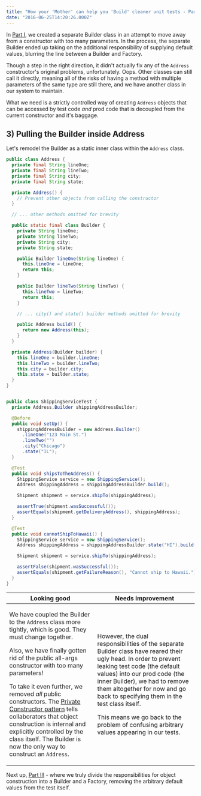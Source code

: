 ```yaml
---
title: "How your 'Mother' can help you 'Build' cleaner unit tests - Part II"
date: "2016-06-25T14:20:26.000Z"
---
```


In [Part I](/how-your-mother-can-help-you-build-cleaner-unit-tests/part-i), we created a separate
Builder class in an attempt to move away from a constructor with too many parameters. In the
process, the separate Builder ended up taking on the additional responsibility of supplying default
values, blurring the line between a Builder and Factory.

Though a step in the right direction, it didn't actually fix any of the `Address` constructor's
original problems, unfortunately. Oops. Other classes can still call it directly, meaning all of the
risks of having a method with multiple parameters of the same type are still there, and we have
another class in our system to maintain.

What we need is a strictly controlled way of creating `Address` objects that can be accessed by test
code _and_ prod code that is decoupled from the current constructor and it's baggage.

<!-- more -->

## 3) Pulling the Builder inside Address

Let's remodel the Builder as a static inner class within the `Address` class.

```java
public class Address {
  private final String lineOne;
  private final String lineTwo;
  private final String city;
  private final String state;

  private Address() {
    // Prevent other objects from calling the constructor
  }

  // ... other methods omitted for brevity

  public static final class Builder {
    private String lineOne;
    private String lineTwo;
    private String city;
    private String state;

    public Builder lineOne(String lineOne) {
      this.lineOne = lineOne;
      return this;
    }

    public Builder lineTwo(String lineTwo) {
      this.lineTwo = lineTwo;
      return this;
    }

    // ... city() and state() builder methods omitted for brevity

    public Address build() {
      return new Address(this);
    }
  }

  private Address(Builder builder) {
    this.lineOne = builder.lineOne;
    this.lineTwo = builder.lineTwo;
    this.city = builder.city;
    this.state = builder.state;
  }
}


public class ShippingServiceTest {
  private Address.Builder shippingAddressBuilder;

  @Before
  public void setUp() {
    shippingAddressBuilder = new Address.Builder()
      .lineOne("123 Main St.")
      .lineTwo("")
      .city("Chicago")
      .state("IL");
  }

  @Test
  public void shipsToTheAddress() {
    ShippingService service = new ShippingService();
    Address shippingAddress = shippingAddressBuilder.build();

    Shipment shipment = service.shipTo(shippingAddress);

    assertTrue(shipment.wasSuccessful());
    assertEquals(shipment.getDeliveryAddress(), shippingAddress);
  }

  @Test
  public void cannotShipToHawaii() {
    ShippingService service = new ShippingService();
    Address shippingAddress = shippingAddressBuilder.state("HI").build();

    Shipment shipment = service.shipTo(shippingAddress);

    assertFalse(shipment.wasSuccessful());
    assertEquals(shipment.getFailureReason(), "Cannot ship to Hawaii.");
  }
}
```

<table>
  <thead>
    <tr>
      <th>Looking good</th>
      <th>Needs improvement</th>
    </tr>
  </thead>
  <tbody>
    <tr>
      <td>
        <p>
          We have coupled the Builder to the <code>Address</code> class more tightly, which is good. They must change together.
        </p>
        <p>
          Also, we have finally gotten rid of the public all-args constructor with too many parameters!
        </p>
        <p>
          To take it even further, we removed <em>all</em> public constructors. The <a href="http://www.javapractices.com/topic/TopicAction.do?Id=40">Private Constructor pattern</a> tells collaborators that object construction is internal and explicitly controlled by the class itself. The Builder is now the only way to construct an <code>Address</code>.
        </p>
      </td>
      <td>
        <p>
          However, the dual responsibilities of the separate Builder class have reared their ugly head. In order to prevent leaking test code (the default values) into our prod code (the inner Builder), we had to remove them altogether for now and go back to specifying them in the test class itself.
        </p>
        <p>
          This means we go back to the problem of confusing arbitrary values appearing in our tests.
        </p>
      </td>
    </tr>
  </tbody>
</table>

Next up, [Part III](/how-your-mother-can-help-you-build-cleaner-unit-tests/part-iii) - where we
truly divide the responsibilities for object construction into a Builder and a Factory, removing the
arbitrary default values from the test itself.
